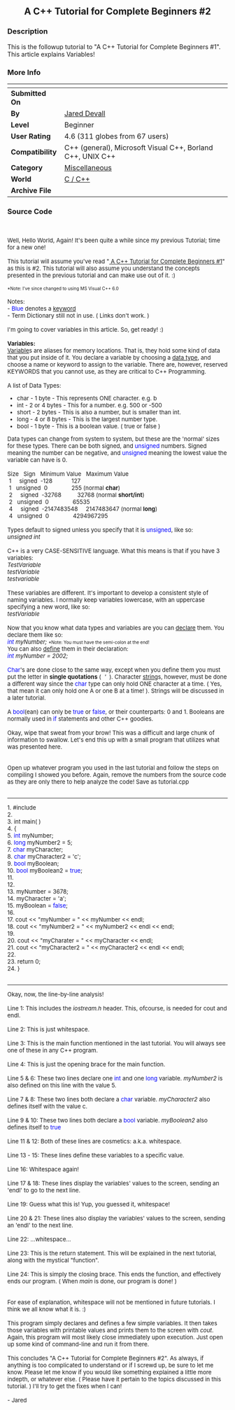 ﻿<div align="center">

## A C\+\+ Tutorial for Complete Beginners \#2


</div>

### Description

This is the followup tutorial to "A C++ Tutorial for Complete Beginners #1". This article explains Variables!
 
### More Info
 


<span>             |<span>
---                |---
**Submitted On**   |
**By**             |[Jared Devall](https://github.com/Planet-Source-Code/PSCIndex/blob/master/ByAuthor/jared-devall.md)
**Level**          |Beginner
**User Rating**    |4.6 (311 globes from 67 users)
**Compatibility**  |C\+\+ \(general\), Microsoft Visual C\+\+, Borland C\+\+, UNIX C\+\+
**Category**       |[Miscellaneous](https://github.com/Planet-Source-Code/PSCIndex/blob/master/ByCategory/miscellaneous__3-1.md)
**World**          |[C / C\+\+](https://github.com/Planet-Source-Code/PSCIndex/blob/master/ByWorld/c-c.md)
**Archive File**   |[](https://github.com/Planet-Source-Code/jared-devall-a-c-tutorial-for-complete-beginners-2__3-4987/archive/master.zip)





### Source Code

<font size = "2">
<BR><BR>
Well, Hello World, Again! It's been quite a while since my previous Tutorial; time for a new
one!<BR><BR>
This tutorial will assume you've read "<a href =
"http://www.planet-source-code.com/vb/scripts/ShowCode.asp?txtCodeId=2040&lngWId=3"> A C++
Tutorial for Complete Beginners #1</a>" as this is #2. This tutorial will also assume you
understand the concepts presented in the previous tutorial and can make use out of it.
:)<BR><BR>
<font size = "1"> *Note: I've since changed to using MS Visual C++ 6.0 </font><BR><BR>
Notes:<BR>
- <font color="blue">Blue</font> denotes a <a href = "#">keyword</a><BR>
- Term Dictionary still not in use. ( Links don't work. )<BR><BR>
I'm going to cover variables in this article. So, get ready! :)<BR><BR>
<b>Variables:</b><BR>
<a href = "#">Variable</a>s are aliases for memory locations. That is, they hold some kind
of data that you put inside of it. You declare a variable by choosing a <a href = "#">data
type</a>, and choose a name or keyword to assign to the variable. There are, however,
reserved KEYWORDS that you cannot use, as they are critical to C++ Programming. <BR><BR>
A list of Data Types:<BR>
<ul>
<font size = "2">
<li> char - 1 byte - This represents ONE character. e.g. b</li>
<li> int - 2 or 4 bytes - This for a number. e.g. 500 or -500</li>
<li> short - 2 bytes - This is also a number, but is smaller than int.</li>
<li> long - 4 or 8 bytes - This is the largest number type.</li>
<li> bool - 1 byte - This is a boolean value. ( true or false )</li>
</font>
</ul>
Data types can change from system to system, but these are the 'normal' sizes for these
types. There can be both signed, and <font color="blue">unsigned</font> numbers. Signed
meaning the number can be negative, and <font color="blue">unsigned</font> meaning the
lowest value the variable can have is 0.<BR><BR>
Size   Sign   Minimum Value   Maximum
Value<BR>
 1     signed  -128            127<BR>
 1   unsigned  0               255 (normal <b>char</b>)<BR>
 2     signed  -32768          32768 (normal <b>short/int</b>)<BR>
 2   unsigned  0               65535<BR>
 4     signed  -2147483548     2147483647 (normal <b>long</b>)<BR>
 4   unsigned  0               4294967295<BR>
<BR>
Types default to signed unless you specify that it is <font color="blue">unsigned</font>,
like so:<br>
<i>unsigned int</i><BR><BR>
C++ is a very CASE-SENSITIVE language. What this means is that if you have 3 variables:<BR>
<i>TestVariable<BR>
testVariable<BR>
testvariable</i><BR><BR>
These variables are different. It's important to develop a consistent style of naming
variables. I normally keep variables lowercase, with an uppercase specifying a new word,
like so:<BR>
<i>testVariable</i><BR><BR>
Now that you know what data types and variables are you can <a href = "#">declare</a> them.
You declare them like so:<BR>
<i><font color="blue">int</font> myNumber;</i> <font size = "1">*Note: You must have the
semi-colon at the end!</font><BR>
You can also <a href = "#">define</a> them in their declaration:<BR>
<i><font color="blue">int</font> myNumber = 2002;</i><BR><BR>
<font color="blue">Char</font>'s are done close to the same way, except when you define them
you must put the letter in <b>single quotations</b> (  <i>'</i>  ). Character <a
href = "#">string</a>s, however, must be done a different way since the <font
color="blue">char</font> type can only hold ONE character at a time. ( Yes, that mean it can
only hold one A or one B at a time! ). Strings will be discussed in a later tutorial.
<BR><BR>
A <font color="blue">bool</font>(ean) can only be <font color="blue">true</font> or <font
color="blue">false</font>, or their counterparts: 0 and 1. Booleans are normally used in
<font color="blue">if</font> statements and other C++ goodies.<BR><BR>
Okay, wipe that sweat from your brow! This was a difficult and large chunk of information to
swallow. Let's end this up with a small program that utilizes what was presented
here.<BR><BR><BR>
Open up whatever program you used in the last tutorial and follow the steps on compiling I
showed you before. Again, remove the numbers from the source code as they are only there to
help analyze the code! Save as tutorial.cpp<BR><BR>
<HR>
1. #include <iostream.h><BR>
2. <BR>
3. int main( )<BR>
4. {<BR>
5. 	<font color="blue">int</font> myNumber;<BR>
6. 	<font color="blue">long</font> myNumber2 = 5;<BR>
7.	<font color="blue">char</font> myCharacter;<BR>
8.	<font color="blue">char</font> myCharacter2 = 'c';<BR>
9.	<font color="blue">bool</font> myBoolean;<BR>
10.	<font color="blue">bool</font> myBoolean2 = <font color="blue">true</font>;<BR>
11.<BR>
12.<BR>
13.	myNumber = 3678;<BR>
14.	myCharacter = 'a';<BR>
15.	myBoolean = <font color="blue">false</font>;<BR>
16.<BR>
17.	cout << "myNumber = " << myNumber << endl;<BR>
18.	cout << "myNumber2 = " << myNumber2 << endl << endl;<BR>
19.<BR>
20.	cout << "myCharater = " << myCharacter << endl;<BR>
21.	cout << "myCharacter2 = " << myCharacter2 << endl << endl;<BR>
22.<BR>
23.	return 0;<BR>
24. }<BR><BR>
<hr>
Okay, now, the line-by-line analysis!<BR><BR>
Line 1: This includes the <i>iostream.h</i> header. This, ofcourse, is needed for cout and
endl.<BR><BR>
Line 2: This is just whitespace.<BR><BR>
Line 3: This is the main function mentioned in the last tutorial. You will always see one of
these in any C++ program.<BR><BR>
Line 4: This is just the opening brace for the main function.<BR><BR>
Line 5 & 6: These two lines declare one <font color="blue">int</font> and one <font
color="blue">long</font> variable. <i>myNumber2</i> is also defined on this line with the
value 5.<BR><BR>
Line 7 & 8: These two lines both declare a <font color="blue">char</font> variable.
<i>myCharacter2</i> also defines itself with the value c.<BR><BR>
Line 9 & 10: These two lines both declare a <font color="blue">bool</font> variable.
<i>myBoolean2</i> also defines itself to <font color="blue">true</font><BR><BR>
Line 11 & 12: Both of these lines are cosmetics: a.k.a. whitespace.<BR><BR>
Line 13 - 15: These lines define these variables to a specific value.<BR><BR>
Line 16: Whitespace again!<BR><BR>
Line 17 & 18: These lines display the variables' values to the screen, sending an 'endl' to
go to the next line.<BR><BR>
Line 19: Guess what this is! Yup, you guessed it, whitespace!<BR><BR>
Line 20 & 21: These lines also display the variables' values to the screen, sending an
'endl' to the next line.<BR><BR>
Line 22: ...whitespace...<BR><BR>
Line 23: This is the return statement. This will be explained in the next tutorial, along
with the mystical "function". <BR><BR>
Line 24: This is simply the closing brace. This ends the function, and effectively ends our
program. ( When <i>main</i> is done, our program is done! )<BR><BR><BR>
For ease of explanation, whitespace will not be mentioned in future tutorials. I think we
all know what it is. :)<BR><BR>
This program simply declares and defines a few simple variables. It then takes those
variables with printable values and prints them to the screen with <i>cout</i>. Again, this
program will most likely close immediately upon execution. Just open up some kind of
command-line and run it from there.<BR><BR>
This concludes "A C++ Tutorial for Complete Beginners #2". As always, if anything is too
complicated to understand or if I screwd up, be sure to let me know. Please let me know if
you would like something explained a little more indepth, or whatever else. ( Please have it
pertain to the topics discussed in this tutorial. ) I'll try to get the fixes when I
can!<BR><BR>
- Jared
</font>

